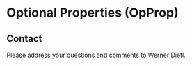 # Optional Properties (OpProp)

## Contact

Please address your questions and comments to
[Werner Dietl](https://ece.uwaterloo.ca/~wdietl/contact.html).

